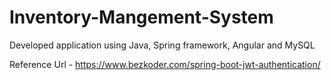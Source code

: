 # Inventory-Mangement-System
 Developed application using Java, Spring framework, Angular and MySQL
 
 Reference Url - https://www.bezkoder.com/spring-boot-jwt-authentication/
